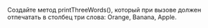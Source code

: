  Создайте метод printThreeWords(), который при вызове должен отпечатать в столбец три слова: Orange, Banana, Apple.
